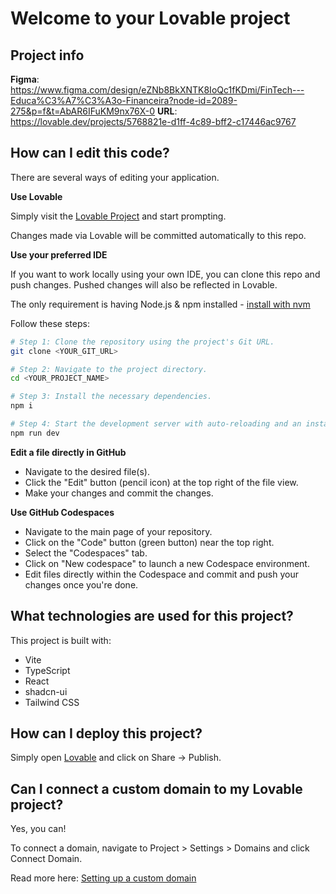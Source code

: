 # Welcome to your Lovable project

## Project info

**Figma**: https://www.figma.com/design/eZNb8BkXNTK8IoQc1fKDmi/FinTech---Educa%C3%A7%C3%A3o-Financeira?node-id=2089-275&p=f&t=AbAR6IFuKM9nx76X-0
**URL**: https://lovable.dev/projects/5768821e-d1ff-4c89-bff2-c17446ac9767

## How can I edit this code?

There are several ways of editing your application.

**Use Lovable**

Simply visit the [Lovable Project](https://lovable.dev/projects/5768821e-d1ff-4c89-bff2-c17446ac9767) and start prompting.

Changes made via Lovable will be committed automatically to this repo.

**Use your preferred IDE**

If you want to work locally using your own IDE, you can clone this repo and push changes. Pushed changes will also be reflected in Lovable.

The only requirement is having Node.js & npm installed - [install with nvm](https://github.com/nvm-sh/nvm#installing-and-updating)

Follow these steps:

```sh
# Step 1: Clone the repository using the project's Git URL.
git clone <YOUR_GIT_URL>

# Step 2: Navigate to the project directory.
cd <YOUR_PROJECT_NAME>

# Step 3: Install the necessary dependencies.
npm i

# Step 4: Start the development server with auto-reloading and an instant preview.
npm run dev
```

**Edit a file directly in GitHub**

- Navigate to the desired file(s).
- Click the "Edit" button (pencil icon) at the top right of the file view.
- Make your changes and commit the changes.

**Use GitHub Codespaces**

- Navigate to the main page of your repository.
- Click on the "Code" button (green button) near the top right.
- Select the "Codespaces" tab.
- Click on "New codespace" to launch a new Codespace environment.
- Edit files directly within the Codespace and commit and push your changes once you're done.

## What technologies are used for this project?

This project is built with:

- Vite
- TypeScript
- React
- shadcn-ui
- Tailwind CSS

## How can I deploy this project?

Simply open [Lovable](https://lovable.dev/projects/5768821e-d1ff-4c89-bff2-c17446ac9767) and click on Share -> Publish.

## Can I connect a custom domain to my Lovable project?

Yes, you can!

To connect a domain, navigate to Project > Settings > Domains and click Connect Domain.

Read more here: [Setting up a custom domain](https://docs.lovable.dev/tips-tricks/custom-domain#step-by-step-guide)
